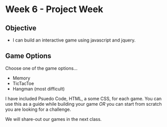 # Week 6 - Project Week

## Objective
- I can build an interactive game using javascript and jquery.

## Game Options
Choose one of the game options...
+ Memory
+ TicTacToe
+ Hangman (most difficult)

I have included Psuedo Code, HTML, a some CSS, for each game. You can use this as a guide while building your game *OR* you can start from scratch you are looking for a challenge.

We will share-out our games in the next class.
